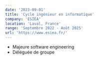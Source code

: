 ```yaml
---
date: '2023-09-01'
title: 'Cycle ingénieur en informatique'
company: 'ESIEA'
location: 'Laval, France'
range: 'Septembre 2022 - Août 2025'
url: 'https://www.esiea.fr/'
---
```


- Majeure software engineering
- Déléguée de groupe
